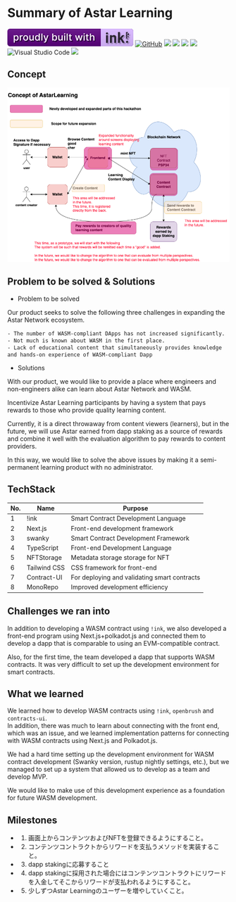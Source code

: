 # Summary of Astar Learning

[![Built with ink!](https://raw.githubusercontent.com/paritytech/ink/master/.images/badge.svg)](https://github.com/paritytech/ink)
[![GitHub](https://img.shields.io/badge/GitHub-100000?style=for-the-badge&logo=github&logoColor=white)](https://img.shields.io/badge/GitHub-100000?style=for-the-badge&logo=github&logoColor=white)
[![](https://img.shields.io/badge/TypeScript-007ACC?style=for-the-badge&logo=typescript&logoColor=white)](https://img.shields.io/badge/TypeScript-007ACC?style=for-the-badge&logo=typescript&logoColor=white)
[![](https://img.shields.io/badge/React-20232A?style=for-the-badge&logo=react&logoColor=61DAFB)](https://img.shields.io/badge/React-20232A?style=for-the-badge&logo=react&logoColor=61DAFB)
[![](https://img.shields.io/badge/Vercel-000000?style=for-the-badge&logo=vercel&logoColor=white)](https://img.shields.io/badge/Vercel-000000?style=for-the-badge&logo=vercel&logoColor=white)
[![](https://img.shields.io/badge/polkadot-E6007A?style=for-the-badge&logo=polkadot&logoColor=000)](https://img.shields.io/badge/polkadot-E6007A?style=for-the-badge&logo=polkadot&logoColor=000)
![Visual Studio Code](https://img.shields.io/badge/Visual%20Studio%20Code-0078d7.svg?style=for-the-badge&logo=visual-studio-code&logoColor=white)
[![](https://img.shields.io/badge/eslint-3A33D1?style=for-the-badge&logo=eslint&logoColor=white)](https://img.shields.io/badge/eslint-3A33D1?style=for-the-badge&logo=eslint&logoColor=white)

## Concept

![](./../imgs/Hackdot_en.drawio.png)

## Problem to be solved & Solutions

- Problem to be solved

Our product seeks to solve the following three challenges in expanding the Astar Network ecosystem.

    - The number of WASM-compliant DApps has not increased significantly.
    - Not much is known about WASM in the first place.
    - Lack of educational content that simultaneously provides knowledge and hands-on experience of WASM-compliant Dapp

- Solutions

With our product, we would like to provide a place where engineers and non-engineers alike can learn about Astar Network and WASM.    

Incentivize Astar Learning participants by having a system that pays rewards to those who provide quality learning content.

Currently, it is a direct throwaway from content viewers (learners), but in the future, we will use Astar earned from dapp staking as a source of rewards and combine it well with the evaluation algorithm to pay rewards to content providers.  

In this way, we would like to solve the above issues by making it a semi-permanent learning product with no administrator.


## TechStack

| No. | Name        | Purpose                                       |
| --- | ----------- | ------------------------------------------ |
| 1   | !ink        | Smart Contract Development Language               |
| 2   | Next.js     | Front-end development framework          |
| 3   | swanky      | Smart Contract Development Framework     |
| 4   | TypeScript  | Front-end Development Language                     |
| 5   | NFTStorage  | Metadata storage storage for NFT      |
| 6   | Tailwind CSS  | CSS framework for front-end      |
| 7   | Contract-UI | For deploying and validating smart contracts|
| 8   | MonoRepo | Improved development efficiency |

## Challenges we ran into

In addition to developing a WASM contract using `!ink`, we also developed a front-end program using Next.js+polkadot.js and connected them to develop a dapp that is comparable to using an EVM-compatible contract. 

 Also, for the first time, the team developed a dapp that supports WASM contracts. It was very difficult to set up the development environment for smart contracts.

## What we learned

We learned how to develop WASM contracts using `!ink`, `openbrush` and `contracts-ui`.  
In addition, there was much to learn about connecting with the front end, which was an issue, and we learned implementation patterns for connecting with WASM contracts using Next.js and Polkadot.js.

We had a hard time setting up the development environment for WASM contract development (Swanky version, rustup nightly settings, etc.), but we managed to set up a system that allowed us to develop as a team and develop MVP.

We would like to make use of this development experience as a foundation for future WASM development.

## Milestones

- 1. 画面上からコンテンツおよびNFTを登録できるようにすること。
- 2. コンテンツコントラクトからリワードを支払うメソッドを実装すること。
- 3. dapp stakingに応募すること
- 4. dapp stakingに採用された場合にはコンテンツコントラクトにリワードを入金してそこからリワードが支払われるようにすること。
- 5. 少しずつAstar Learningのユーザーを増やしていくこと。